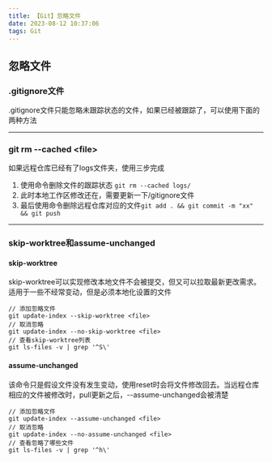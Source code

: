 ```yaml
---
title: 【Git】忽略文件
date: 2023-08-12 10:37:06
tags: Git
---
```


## 忽略文件

### .gitignore文件

.gitignore文件只能忽略未跟踪状态的文件，如果已经被跟踪了，可以使用下面的两种方法

---



### git rm --cached \<file>

如果远程仓库已经有了logs文件夹，使用三步完成

1. 使用命令删除文件的跟踪状态 `git rm --cached logs/`
2. 此时本地工作区修改还在，需要更新一下/gitignore文件
3. 最后使用命令删除远程仓库对应的文件`git add . && git commit -m "xx" && git push`

---



### skip-worktree和assume-unchanged

#### skip-worktree

skip-worktree可以实现修改本地文件不会被提交，但又可以拉取最新更改需求。适用于一些不经常变动，但是必须本地化设置的文件

```shell
// 添加忽略文件
git update-index --skip-worktree <file>
// 取消忽略
git update-index --no-skip-worktree <file>
// 查看skip-worktree列表
git ls-files -v | grep '^S\'
```

#### assume-unchanged

该命令只是假设文件没有发生变动，使用reset时会将文件修改回去。当远程仓库相应的文件被修改时，pull更新之后，--assume-unchanged会被清楚

```shell
// 添加忽略文件
git update-index --assume-unchanged <file>
// 取消忽略
git update-index --no-assume-unchanged <file>
// 查看忽略了哪些文件
git ls-files -v | grep '^h\'
```
